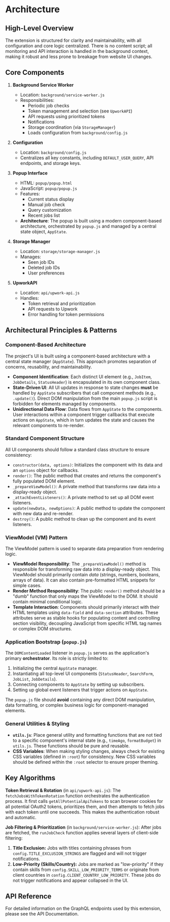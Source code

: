 # Architecture

## High-Level Overview

The extension is structured for clarity and maintainability, with all configuration and core logic centralized. There is no content script; all monitoring and API interaction is handled in the background context, making it robust and less prone to breakage from website UI changes.

## Core Components

1. **Background Service Worker**
   - Location: `background/service-worker.js`
   - Responsibilities:
     - Periodic job checks
     - Token management and selection (see `UpworkAPI`)
     - API requests using prioritized tokens
     - Notifications
     - Storage coordination (via `StorageManager`)
     - Loads configuration from `background/config.js`

2. **Configuration**
   - Location: `background/config.js`
   - Centralizes all key constants, including `DEFAULT_USER_QUERY`, API endpoints, and storage keys.

3. **Popup Interface**
   - HTML: `popup/popup.html`
   - JavaScript: `popup/popup.js`
   - Features:
     - Current status display
     - Manual job check
     - Query customization
     - Recent jobs list
   - **Architecture**: The popup is built using a modern component-based architecture, orchestrated by `popup.js` and managed by a central state object, `AppState`.

4. **Storage Manager**
   - Location: `storage/storage-manager.js`
   - Manages:
     - Seen job IDs
     - Deleted job IDs
     - User preferences

5. **UpworkAPI**
   - Location: `api/upwork-api.js`
   - Handles:
     - Token retrieval and prioritization
     - API requests to Upwork
     - Error handling for token permissions

## Architectural Principles & Patterns

### Component-Based Architecture

The project's UI is built using a component-based architecture with a central state manager (`AppState`). This approach promotes separation of concerns, reusability, and maintainability.

-   **Component Identification**: Each distinct UI element (e.g., `JobItem`, `JobDetails`, `StatusHeader`) is encapsulated in its own component class.
-   **State-Driven UI**: All UI updates in response to state changes **must** be handled by `AppState` subscribers that call component methods (e.g., `.update()`). Direct DOM manipulation from the main `popup.js` script is forbidden for elements managed by components.
-   **Unidirectional Data Flow**: Data flows from `AppState` to the components. User interactions within a component trigger callbacks that execute actions on `AppState`, which in turn updates the state and causes the relevant components to re-render.

### Standard Component Structure

All UI components should follow a standard class structure to ensure consistency:

-   `constructor(data, options)`: Initializes the component with its data and an `options` object for callbacks.
-   `render()`: The public method that creates and returns the component's fully populated DOM element.
-   `_prepareViewModel()`: A private method that transforms raw data into a display-ready object.
-   `_attachEventListeners()`: A private method to set up all DOM event listeners.
-   `update(newData, newOptions)`: A public method to update the component with new data and re-render.
-   `destroy()`: A public method to clean up the component and its event listeners.

### ViewModel (VM) Pattern

The ViewModel pattern is used to separate data preparation from rendering logic.

-   **ViewModel Responsibility**: The `_prepareViewModel()` method is responsible for transforming raw data into a display-ready object. This ViewModel should primarily contain *data* (strings, numbers, booleans, arrays of data). It can also contain pre-formatted HTML snippets for simple cases.
-   **Render Method Responsibility**: The public `render()` method should be a "dumb" function that only maps the ViewModel to the DOM. It should contain minimal conditional logic.
-   **Template Interaction**: Components should primarily interact with their HTML templates using `data-field` and `data-section` attributes. These attributes serve as stable hooks for populating content and controlling section visibility, decoupling JavaScript from specific HTML tag names or complex DOM structures.

### Application Bootstrap (`popup.js`)

The `DOMContentLoaded` listener in `popup.js` serves as the application's primary **orchestrator**. Its role is strictly limited to:

1.  Initializing the central `AppState` manager.
2.  Instantiating all top-level UI components (`StatusHeader`, `SearchForm`, `JobList`, `JobDetails`).
3.  Connecting components to `AppState` by setting up subscribers.
4.  Setting up global event listeners that trigger actions on `AppState`.

The `popup.js` file should **avoid** containing any direct DOM manipulation, data formatting, or complex business logic for component-managed elements.

### General Utilities & Styling

-   **`utils.js`**: Place general utility and formatting functions that are not tied to a specific component's internal state (e.g., `timeAgo`, `formatBudget`) in `utils.js`. These functions should be pure and reusable.
-   **CSS Variables**: When making styling changes, always check for existing CSS variables (defined in `:root`) for consistency. New CSS variables should be defined within the `:root` selector to ensure proper theming.

## Key Algorithms
**Token Retrieval & Rotation** (in `api/upwork-api.js`):
The `fetchJobsWithTokenRotation` function orchestrates the authentication process. It first calls `getAllPotentialApiTokens` to scan browser cookies for all potential OAuth2 tokens, prioritizes them, and then attempts to fetch jobs with each token until one succeeds. This makes the authentication robust and automatic.

**Job Filtering & Prioritization** (in `background/service-worker.js`):
After jobs are fetched, the `runJobCheck` function applies several layers of client-side filtering:
1.  **Title Exclusion:** Jobs with titles containing phrases from `config.TITLE_EXCLUSION_STRINGS` are flagged and will not trigger notifications.
2.  **Low-Priority (Skills/Country):** Jobs are marked as "low-priority" if they contain skills from `config.SKILL_LOW_PRIORITY_TERMS` or originate from client countries in `config.CLIENT_COUNTRY_LOW_PRIORITY`. These jobs do not trigger notifications and appear collapsed in the UI.

## API Reference
For detailed information on the GraphQL endpoints used by this extension, please see the API Documentation.